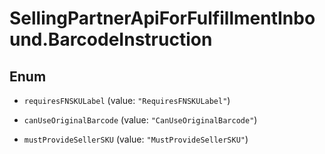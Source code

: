# SellingPartnerApiForFulfillmentInbound.BarcodeInstruction

## Enum


* `requiresFNSKULabel` (value: `"RequiresFNSKULabel"`)

* `canUseOriginalBarcode` (value: `"CanUseOriginalBarcode"`)

* `mustProvideSellerSKU` (value: `"MustProvideSellerSKU"`)


